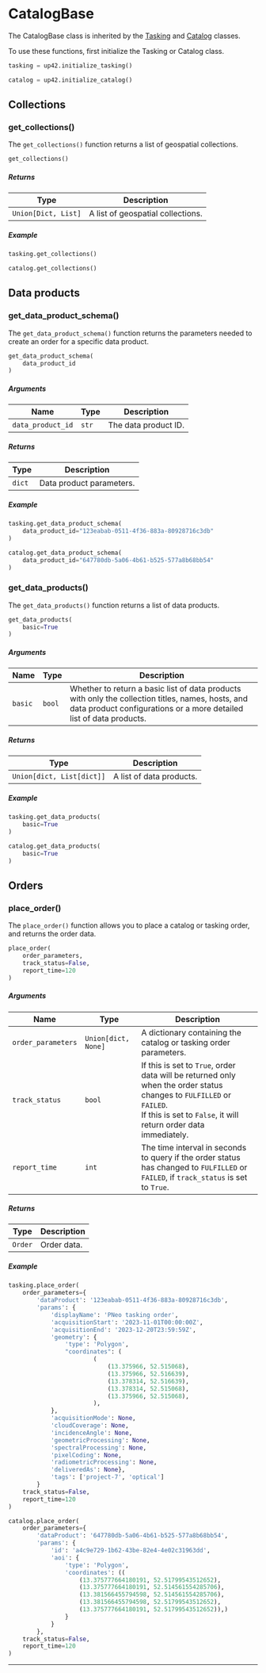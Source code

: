 # CatalogBase

The CatalogBase class is inherited by the [Tasking](tasking-reference.md) and [Catalog](catalog-reference.md) classes.

To use these functions, first initialize the Tasking or Catalog class.

```python
tasking = up42.initialize_tasking()
```

```python
catalog = up42.initialize_catalog()
```

## Collections

### get_collections()

The `get_collections()` function returns a list of geospatial collections.

```python
get_collections()
```

<h5> Returns </h5>

| Type                | Description                       |
| ------------------- | --------------------------------- |
| `Union[Dict, List]` | A list of geospatial collections. |

<h5> Example </h5>

```python
tasking.get_collections()
```

```python
catalog.get_collections()
```

## Data products

### get_data_product_schema()

The `get_data_product_schema()` function returns the parameters needed to create an order for a specific data product.

```python
get_data_product_schema(
    data_product_id
)
```

<h5> Arguments </h5>

| Name              | Type  | Description          |
| ----------------- | ----- | -------------------- |
| `data_product_id` | `str` | The data product ID. |

<h5> Returns </h5>

| Type   | Description              |
| ------ | ------------------------ |
| `dict` | Data product parameters. |

<h5> Example </h5>

```python
tasking.get_data_product_schema(
    data_product_id="123eabab-0511-4f36-883a-80928716c3db"
)
```

```python
catalog.get_data_product_schema(
    data_product_id="647780db-5a06-4b61-b525-577a8b68bb54"
)
```

### get_data_products()

The `get_data_products()` function returns a list of data products.

```python
get_data_products(
    basic=True
)
```

<h5> Arguments </h5>

| Name    | Type   | Description                                                                                                                                                              |
| ------- | ------ | ------------------------------------------------------------------------------------------------------------------------------------------------------------------------ |
| `basic` | `bool` | Whether to return a basic list of data products with only the collection titles, names, hosts, and data product configurations or a more detailed list of data products. |

<h5> Returns </h5>

| Type                      | Description              |
| ------------------------- | ------------------------ |
| `Union[dict, List[dict]]` | A list of data products. |

<h5> Example </h5>

```python
tasking.get_data_products(
    basic=True
)
```

```python
catalog.get_data_products(
    basic=True
)
```

## Orders

### place_order()

The `place_order()` function allows you to place a catalog or tasking order, and returns the order data.

```python
place_order(
    order_parameters,
    track_status=False,
    report_time=120
)
```

<h5> Arguments </h5>

| Name               | Type                | Description                                                                                                                                                                               |
| ------------------ | ------------------- | ----------------------------------------------------------------------------------------------------------------------------------------------------------------------------------------- |
| `order_parameters` | `Union[dict, None]` | A dictionary containing the catalog or tasking order parameters.                                                                                                                          |
| `track_status`     | `bool`              | If this is set to `True`, order data will be returned only when the order status changes to `FULFILLED` or `FAILED`.<br>If this is set to `False`, it will return order data immediately. |
| `report_time`      | `int`               | The time interval in seconds to query if the order status has changed to `FULFILLED` or `FAILED`, if `track_status` is set to `True`.                                                     |

<h5> Returns </h5>

| Type    | Description |
| ------- | ----------- |
| `Order` | Order data. |

<h5> Example </h5>

```python
tasking.place_order(
    order_parameters={
        'dataProduct': '123eabab-0511-4f36-883a-80928716c3db',
        'params': {
            'displayName': 'PNeo tasking order',
            'acquisitionStart': '2023-11-01T00:00:00Z',
            'acquisitionEnd': '2023-12-20T23:59:59Z',
            'geometry': {
                'type': 'Polygon',
                "coordinates": (
                        (
                            (13.375966, 52.515068),
                            (13.375966, 52.516639),
                            (13.378314, 52.516639),
                            (13.378314, 52.515068),
                            (13.375966, 52.515068),
                        ),
            },
            'acquisitionMode': None,
            'cloudCoverage': None,
            'incidenceAngle': None,
            'geometricProcessing': None,
            'spectralProcessing': None,
            'pixelCoding': None,
            'radiometricProcessing': None,
            'deliveredAs': None},
            'tags': ['project-7', 'optical']
        }
    track_status=False,
    report_time=120
)
```

```python
catalog.place_order(
    order_parameters={
        'dataProduct': '647780db-5a06-4b61-b525-577a8b68bb54',
        'params': {
            'id': 'a4c9e729-1b62-43be-82e4-4e02c31963dd',
            'aoi': {
                'type': 'Polygon',
                'coordinates': ((
                    (13.375777664180191, 52.51799543512652),
                    (13.375777664180191, 52.514561554285706),
                    (13.381566455794598, 52.514561554285706),
                    (13.381566455794598, 52.51799543512652),
                    (13.375777664180191, 52.51799543512652)),)
                }
            }
        },
    track_status=False,
    report_time=120
)
```

---
